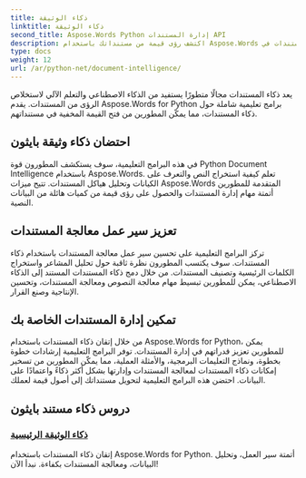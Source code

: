 ```yaml
---
title: ذكاء الوثيقة
linktitle: ذكاء الوثيقة
second_title: Aspose.Words Python إدارة المستندات API
description: اكتشف رؤى قيمة من مستنداتك باستخدام Aspose.Words لذكاء المستندات في Python. التحليل الآلي واستخراج النص وتصنيفه.
type: docs
weight: 12
url: /ar/python-net/document-intelligence/
---
```


يعد ذكاء المستندات مجالًا متطورًا يستفيد من الذكاء الاصطناعي والتعلم الآلي لاستخلاص الرؤى من المستندات. يقدم Aspose.Words for Python برامج تعليمية شاملة حول ذكاء المستندات، مما يمكّن المطورين من فتح القيمة المخفية في مستنداتهم.

## احتضان ذكاء وثيقة بايثون

في هذه البرامج التعليمية، سوف يستكشف المطورون قوة Python Document Intelligence باستخدام Aspose.Words. تعلم كيفية استخراج النص والتعرف على الكيانات وتحليل هياكل المستندات. تتيح ميزات Aspose.Words المتقدمة للمطورين أتمتة مهام إدارة المستندات والحصول على رؤى قيمة من كميات هائلة من البيانات النصية.

## تعزيز سير عمل معالجة المستندات

تركز البرامج التعليمية على تحسين سير عمل معالجة المستندات باستخدام ذكاء المستندات. سوف يكتسب المطورون نظرة ثاقبة حول تحليل المشاعر واستخراج الكلمات الرئيسية وتصنيف المستندات. من خلال دمج ذكاء المستندات المستند إلى الذكاء الاصطناعي، يمكن للمطورين تبسيط مهام معالجة النصوص ومعالجة المستندات، وتحسين الإنتاجية وصنع القرار.

## تمكين إدارة المستندات الخاصة بك

من خلال إتقان ذكاء المستندات باستخدام Aspose.Words for Python، يمكن للمطورين تعزيز قدراتهم في إدارة المستندات. توفر البرامج التعليمية إرشادات خطوة بخطوة، ونماذج التعليمات البرمجية، والأمثلة العملية، مما يمكّن المطورين من تسخير إمكانات ذكاء المستندات لمعالجة المستندات وإدارتها بشكل أكثر ذكاءً واعتمادًا على البيانات. احتضن هذه البرامج التعليمية لتحويل مستنداتك إلى أصول قيمة لعملك.

## دروس ذكاء مستند بايثون
### [ذكاء الوثيقة الرئيسية](./master-document-intelligence/)
إتقان ذكاء المستندات باستخدام Aspose.Words for Python. أتمتة سير العمل، وتحليل البيانات، ومعالجة المستندات بكفاءة. نبدأ الآن!